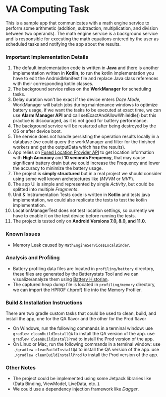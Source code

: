 # VA Computing Task
This is a sample app that communicates with a math engine service to perform some arithmetic (addition, subtraction, multiplication, and division between two operands). The math engine service is a background service and is responsible for executing the math equations entered by the user as scheduled tasks and notifying the app about the results.

### Important Implementation Details
1. The default implementation code is written in **Java** and there is another implementation written in **Kotlin**, to run the kotlin implementation you have to edit the AndroidManifest file and replace Java class references with their corresponding kotlin classes.
2. The background service relies on the **WorkManager** for scheduling tasks.
3. Delay duration won't be exact if the device enters *Doze Mode*, WorkManager will batch jobs during maintenance windows to optimize battery usage, if we want the tasks to be executed at exact time, we can use **Alarm Manager API** and call setExactAndAllowWhileIdle() but this practice is discouraged, as it is not good for battery performance.
4. The background service will be restarted after being destroyed by the OS or after device boot.
5. The service does not handle persisting the operation results locally in a database (we could query the workManager and filter for the finished workers and get the outputData which has the results).
6. App relies on [Fused Location Provider API][FusedLocationProvider] to get location information with **High Accuracy** and **10 seconds Frequency**, that may cause significant battery drain but we could increase the Frequency and lower the accuracy to minimize the battery usage.
7. The project is **simply structured** but in a real project we should consider using some well known archetectures like (_MVVM_ or _MVP_).
8. The app UI is simple and represented by single *Activity*, but could be splitted into multiple *Fragments*.
9. Unit & Instrumentation Tests code is written in **Kotlin** and tests java implementation, we could also replicate the tests to test the kotlin implementation.
10. LocationManagerTest does not test location settings, so currently we have to enable it on the test device before running the tests.
11. The project is tested only on **Android Versions 7.0, 8.0, and 11.0**.

### Known Issues
* Memory Leak caused by `MathEngineService$LocalBinder`.

### Analysis and Profiling
* Battery profiling data files are located in `profiling/battery` directory, these files are generated by the Batterystats Tool and we can visualize/analyze them using [Battery Historian][BatteryHistorian].
* The captured heap dump file is located in `profiling/memory` directory, we can import the HPROF (.hprof) file into the Memory Profiler.

### Build & Installation Instructions
There are two gradle custom tasks that could be used to clean, build, and install the app, one for the QA flavor and the other for the Prod flavor
* On Windows, run the following commands in a terminal window:
	use `gradlew cleanBuildInstallQA` to install the QA version of the app.
	use `gradlew cleanBuildInstallProd` to install the Prod version of the app.
* On Linux or Mac, run the following commands in a terminal window:
	use `./gradlew cleanBuildInstallQA` to install the QA version of the app.
	use `./gradlew cleanBuildInstallProd` to install the Prod version of the app.

### Other Notes
* The project could be implemented using some Jetpack libraries like (Data Binding, ViewModel, LiveData, etc..).
* We could use a dependency injection framework like *Dagger*.

[FusedLocationProvider]: https://developers.google.com/location-context/fused-location-provider
[BatteryHistorian]: https://github.com/google/battery-historian

